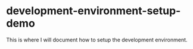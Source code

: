 # development-environment-setup-demo
This is where I will document how to setup the development environment.
